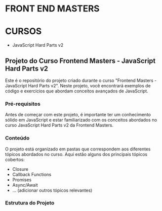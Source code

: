# FRONT END MASTERS

# CURSOS
- JavaScript Hard Parts v2



## Projeto do Curso Frontend Masters - JavaScript Hard Parts v2

Este é o repositório do projeto criado durante o curso "Frontend Masters - JavaScript Hard Parts v2". Neste projeto, você encontrará exemplos de código e exercícios que abordam conceitos avançados de JavaScript.

### Pré-requisitos

Antes de começar com este projeto, é importante ter um conhecimento sólido em JavaScript e estar familiarizado com os conceitos abordados no curso JavaScript Hard Parts v2 da Frontend Masters.

### Conteúdo

O projeto está organizado em pastas que correspondem aos diferentes tópicos abordados no curso. Aqui estão alguns dos principais tópicos cobertos:

- Closure
- Callback Functions
- Promises
- Async/Await
- ... (adicionar outros tópicos relevantes)

### Estrutura do Projeto


